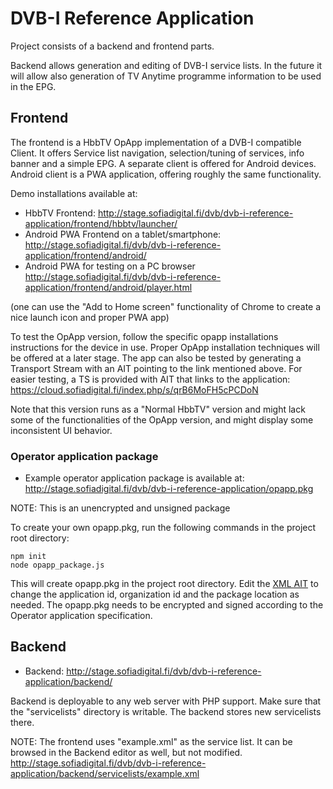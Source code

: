 # DVB-I Reference Application 

Project consists of a backend and frontend parts.

Backend allows generation and editing of DVB-I service lists.
In the future it will allow also generation of TV Anytime programme information to be used in the EPG.

## Frontend

The frontend is a HbbTV OpApp implementation of a DVB-I compatible Client.
It offers Service list navigation, selection/tuning of services, info banner and a simple EPG.
A separate client is offered for Android devices. Android client is a PWA application, offering roughly the 
same functionality. 

Demo installations available at:
- HbbTV Frontend:
    http://stage.sofiadigital.fi/dvb/dvb-i-reference-application/frontend/hbbtv/launcher/
- Android PWA Frontend on a tablet/smartphone:
    http://stage.sofiadigital.fi/dvb/dvb-i-reference-application/frontend/android/
- Android PWA for testing on a PC browser
    http://stage.sofiadigital.fi/dvb/dvb-i-reference-application/frontend/android/player.html

(one can use the "Add to Home screen" functionality of Chrome to create a nice launch icon and proper PWA app) 

To test the OpApp version, follow the specific opapp installations instructions for the device in use. Proper OpApp installation
techniques will be offered at a later stage. The app can also be tested by generating a Transport Stream with an AIT pointing to 
the link mentioned above. For easier testing, a TS is provided with AIT that links to the application:
https://cloud.sofiadigital.fi/index.php/s/qrB6MoFH5cPCDoN

Note that this version runs as a "Normal HbbTV" version and might lack some of the functionalities
of the OpApp version, and might display some inconsistent UI behavior.

### Operator application package

- Example operator application package is available at:
http://stage.sofiadigital.fi/dvb/dvb-i-reference-application/opapp.pkg

NOTE: This is an unencrypted and unsigned package

To create your own opapp.pkg, run the following commands in the project root directory:
```
npm init
node opapp_package.js
```
This will create opapp.pkg in the project root directory. Edit the [XML AIT](frontend/hbbtv/opapp.aitx) to change the application id, organization id and the package location as needed. The opapp.pkg needs to be encrypted and signed according to the Operator application specification.


## Backend
- Backend:
http://stage.sofiadigital.fi/dvb/dvb-i-reference-application/backend/

Backend is deployable to any web server with PHP support. Make sure that the "servicelists" directory is writable. The backend
stores new servicelists there.

NOTE: The frontend uses "example.xml" as the service list. It can be browsed in the 
Backend editor as well, but not modified. 
http://stage.sofiadigital.fi/dvb/dvb-i-reference-application/backend/servicelists/example.xml
